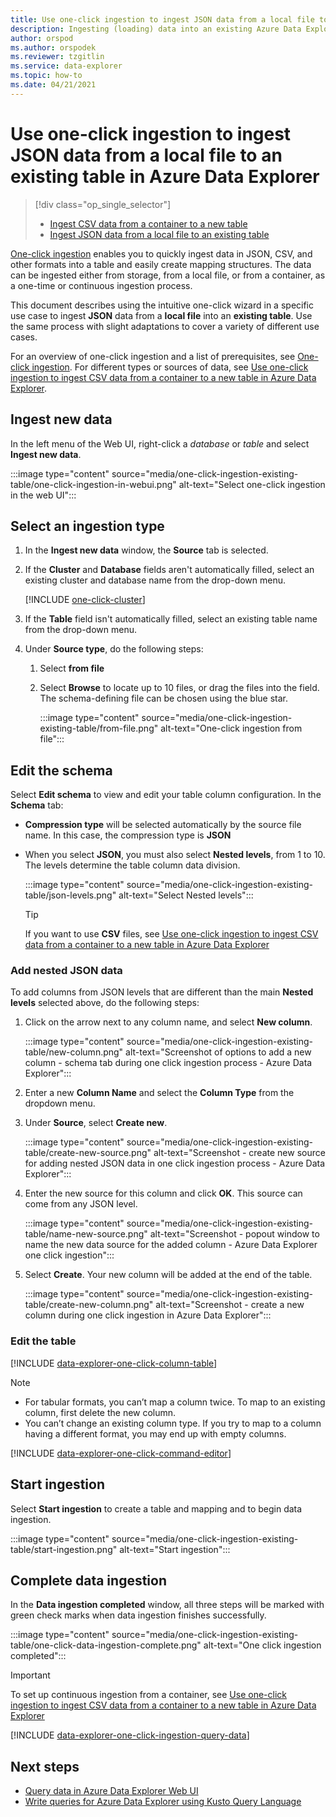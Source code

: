 ```yaml
---
title: Use one-click ingestion to ingest JSON data from a local file to an existing table in Azure Data Explorer
description: Ingesting (loading) data into an existing Azure Data Explorer table simply, using one-click ingestion.
author: orspod
ms.author: orspodek
ms.reviewer: tzgitlin
ms.service: data-explorer
ms.topic: how-to
ms.date: 04/21/2021
---
```


# Use one-click ingestion to ingest JSON data from a local file to an existing table in Azure Data Explorer


> [!div class="op_single_selector"]
> * [Ingest CSV data from a container to a new table](one-click-ingestion-new-table.md)
> * [Ingest JSON data from a local file to an existing table](one-click-ingestion-existing-table.md)

[One-click ingestion](ingest-data-one-click.md) enables you to quickly ingest data in JSON, CSV, and other formats into a table and easily create mapping structures. The data can be ingested either from storage, from a local file, or from a container, as a one-time or continuous ingestion process.  

This document describes using the intuitive one-click wizard in a specific use case to ingest **JSON** data from a **local file** into an **existing table**. Use the same process with slight adaptations to cover a variety of different use cases.

For an overview of one-click ingestion and a list of prerequisites, see [One-click ingestion](ingest-data-one-click.md).
For different types or sources of data, see [Use one-click ingestion to ingest CSV data from a container to a new table in Azure Data Explorer](one-click-ingestion-new-table.md).

## Ingest new data

In the left menu of the Web UI, right-click a *database* or *table* and select **Ingest new data**.

   :::image type="content" source="media/one-click-ingestion-existing-table/one-click-ingestion-in-webui.png" alt-text="Select one-click ingestion in the web UI":::
 
## Select an ingestion type

1. In the **Ingest new data** window, the **Source** tab is selected.

1. If the **Cluster** and **Database** fields aren't automatically filled, select an existing cluster and database name from the drop-down menu.
    
    [!INCLUDE [one-click-cluster](includes/one-click-cluster.md)]

1. If the **Table** field isn't automatically filled, select an existing table name from the drop-down menu.

1. Under **Source type**, do the following steps:

   1. Select **from file**  
   1. Select **Browse** to locate up to 10 files, or drag the files into the field. The schema-defining file can be chosen using the blue star.
    
      :::image type="content" source="media/one-click-ingestion-existing-table/from-file.png" alt-text="One-click ingestion from file":::

## Edit the schema

Select **Edit schema** to view and edit your table column configuration. In the **Schema** tab:

   * **Compression type** will be selected automatically by the source file name. In this case, the compression type is **JSON**
        
   * When you select  **JSON**, you must also select **Nested levels**, from 1 to 10. The levels determine the table column data division.

        :::image type="content" source="media/one-click-ingestion-existing-table/json-levels.png" alt-text="Select Nested levels":::
    
       > [!TIP]
       > If you want to use **CSV** files, see [Use one-click ingestion to ingest CSV data from a container to a new table in Azure Data Explorer](one-click-ingestion-new-table.md#edit-the-schema)

### Add nested JSON data 

To add columns from JSON levels that are different than the main **Nested levels** selected above, do the following steps:

1. Click on the arrow next to any column name, and select **New column**.

    :::image type="content" source="media/one-click-ingestion-existing-table/new-column.png" alt-text="Screenshot of options to add a new column - schema tab during one click ingestion process - Azure Data Explorer":::

1. Enter a new **Column Name** and select the **Column Type** from the dropdown menu.
1. Under **Source**, select **Create new**.

    :::image type="content" source="media/one-click-ingestion-existing-table/create-new-source.png" alt-text="Screenshot - create new source for adding nested JSON data in one click ingestion process - Azure Data Explorer":::

1. Enter the new source for this column and click **OK**. This source can come from any JSON level.

    :::image type="content" source="media/one-click-ingestion-existing-table/name-new-source.png" alt-text="Screenshot - popout window to name the new data source for the added column - Azure Data Explorer one click ingestion":::

1. Select **Create**. Your new column will be added at the end of the table.

    :::image type="content" source="media/one-click-ingestion-existing-table/create-new-column.png" alt-text="Screenshot - create a new column during one click ingestion in Azure Data Explorer":::

### Edit the table 

[!INCLUDE [data-explorer-one-click-column-table](includes/data-explorer-one-click-column-table.md)]

> [!NOTE]
> * For tabular formats, you can’t map a column twice. To map to an existing column, first delete the new column.
> * You can’t change an existing column type. If you try to map to a column having a different format, you may end up with empty columns.

[!INCLUDE [data-explorer-one-click-command-editor](includes/data-explorer-one-click-command-editor.md)]

## Start ingestion

Select **Start ingestion** to create a table and mapping and to begin data ingestion.

:::image type="content" source="media/one-click-ingestion-existing-table/start-ingestion.png" alt-text="Start ingestion":::

## Complete data ingestion

In the **Data ingestion completed** window, all three steps will be marked with green check marks when data ingestion finishes successfully.

:::image type="content" source="media/one-click-ingestion-existing-table/one-click-data-ingestion-complete.png" alt-text="One click ingestion completed":::

> [!IMPORTANT]
> To set up continuous ingestion from a container, see [Use one-click ingestion to ingest CSV data from a container to a new table in Azure Data Explorer](one-click-ingestion-new-table.md#create-continuous-ingestion)

[!INCLUDE [data-explorer-one-click-ingestion-query-data](includes/data-explorer-one-click-ingestion-query-data.md)]

## Next steps

* [Query data in Azure Data Explorer Web UI](web-query-data.md)
* [Write queries for Azure Data Explorer using Kusto Query Language](write-queries.md)
